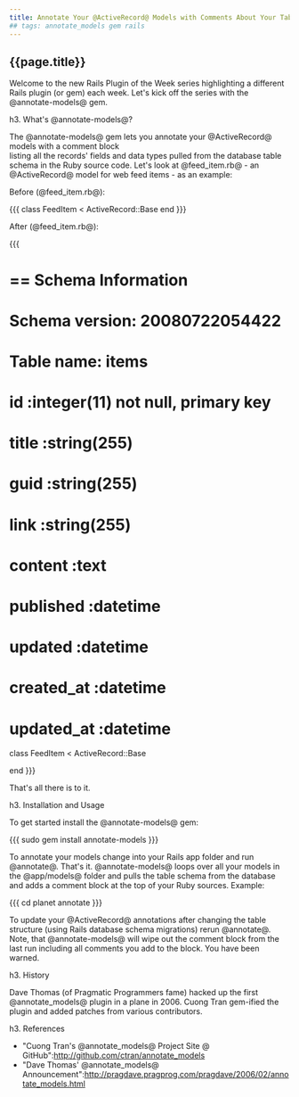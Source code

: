 ```yaml
---
title: Annotate Your @ActiveRecord@ Models with Comments About Your Table Structure - Rails Plugin of the Week
## tags: annotate_models gem rails
---
```


## {{page.title}}

Welcome to the new Rails Plugin of the Week series highlighting a different Rails plugin (or gem)
each week. Let's kick off the series with the @annotate-models@ gem.  

<!-- more -->

h3. What's @annotate-models@?


The @annotate-models@ gem lets you annotate your @ActiveRecord@ models with a comment block  
listing all the records' fields and data types pulled from the database table schema in the Ruby source code. Let's look at @feed_item.rb@ - an @ActiveRecord@ model for web feed items - as an example: 
 

Before (@feed_item.rb@):

{{{
class FeedItem < ActiveRecord::Base
end
}}}

After (@feed_item.rb@):

{{{
# == Schema Information
# Schema version: 20080722054422
#
# Table name: items
#
#  id         :integer(11)  not null, primary key
#  title      :string(255)
#  guid       :string(255)
#  link       :string(255)
#  content    :text
#  published  :datetime
#  updated    :datetime
#  created_at :datetime
#  updated_at :datetime  

class FeedItem < ActiveRecord::Base

end
}}}

That's all there is to it.  


h3. Installation and Usage

To get started install the @annotate-models@ gem:

{{{
sudo gem install annotate-models
}}}

To annotate your models change into your Rails app folder and run @annotate@. That's it. @annotate-models@ loops 
over all your models in the @app/models@ folder and pulls the table schema from the database and adds a comment block at the top of your Ruby sources. Example:

{{{
cd planet
annotate
}}}

To update your @ActiveRecord@ annotations after changing the table structure (using Rails database schema migrations) rerun @annotate@. Note, that @annotate-models@ will wipe out the comment block from the last run including all comments you add to the block. You have been warned.
  
h3. History 

Dave Thomas (of Pragmatic Programmers fame) hacked up the first @annotate_models@ plugin in a plane in 2006. Cuong Tran gem-ified the plugin and added patches from various contributors.

h3. References

* "Cuong Tran's @annotate_models@ Project Site @ GitHub":http://github.com/ctran/annotate_models
* "Dave Thomas' @annotate_models@ Announcement":http://pragdave.pragprog.com/pragdave/2006/02/annotate_models.html  

<!-- comments -->

